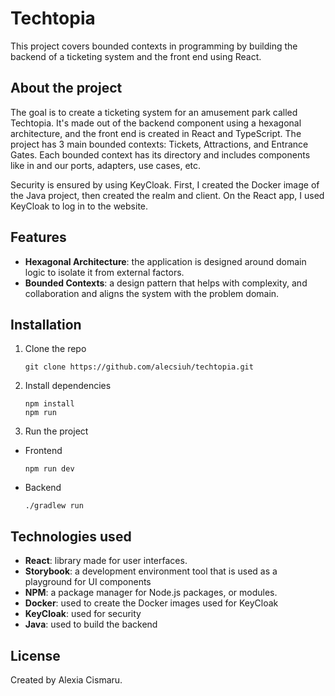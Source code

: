 # Techtopia 

This project covers bounded contexts in programming by building the backend of a ticketing system and the front end using React.

## About the project

The goal is to create a ticketing system for an amusement park called Techtopia. It's made out of the backend component using a hexagonal architecture, and the front end is created in React and TypeScript. The project has 3 main bounded contexts: Tickets, Attractions, and Entrance Gates. Each bounded context has its directory and includes components like in and our ports, adapters, use cases, etc.

Security is ensured by using KeyCloak. First, I created the Docker image of the Java project, then created the realm and client. On the React app, I used KeyCloak to log in to the website.

## Features
- **Hexagonal Architecture**: the application is designed around domain logic to isolate it from external factors.
- **Bounded Contexts**: a design pattern that helps with complexity, and collaboration and aligns the system with the problem domain.

## Installation
1. Clone the repo
   ```
   git clone https://github.com/alecsiuh/techtopia.git
   ```
2. Install dependencies
   ```
   npm install
   npm run
   ```
3. Run the project
  - Frontend   
     ```
     npm run dev 
     ```
  - Backend
    ```
    ./gradlew run
    ```

## Technologies used
- **React**: library made for user interfaces. 
- **Storybook**: a development environment tool that is used as a playground for UI components
- **NPM**: a package manager for Node.js packages, or modules.  
- **Docker**: used to create the Docker images used for KeyCloak
- **KeyCloak**: used for security
- **Java**: used to build the backend

## License

Created by Alexia Cismaru.
